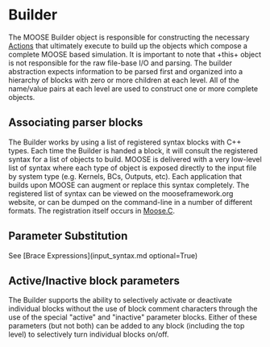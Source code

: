 # Builder

The MOOSE Builder object is responsible for constructing the necessary [Actions](Action.md) that ultimately execute to build up the objects which compose a complete MOOSE based simulation.
It is important to note that +this+ object is not responsible for the raw
file-base I/O and parsing. The builder abstraction expects information to be parsed first and organized into a hierarchy of blocks with zero or more children at each level. All of the name/value pairs at each level are used to construct one or more complete objects.

## Associating parser blocks

The Builder works by using a list of registered syntax blocks with C++ types. Each
time the Builder is handed a block, it will consult the registered syntax for a list
of objects to build. MOOSE is delivered with a very low-level list of syntax where
each type of object is exposed directly to the input file by system type (e.g.
Kernels, BCs, Outputs, etc). Each application that builds upon MOOSE can augment
or replace this syntax completely. The registered list of syntax can be viewed
on the mooseframework.org website, or can be dumped on the command-line in a number
of different formats. The registration itself occurs in [Moose.C](Moose.md).

## Parameter Substitution

See [Brace Expressions](input_syntax.md optional=True)

## Active/Inactive block parameters

The Builder supports the ability to selectively activate or deactivate individual blocks
without the use of block comment characters through the use of the special "active" and
"inactive" parameter blocks. Either of these parameters (but not both) can be added
to any block (including the top level) to selectively turn individual blocks on/off.

